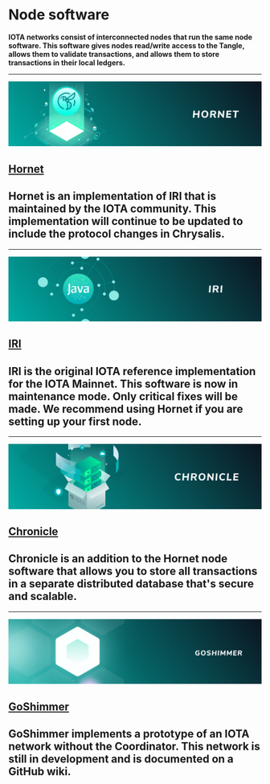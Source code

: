 # Node software

**IOTA networks consist of interconnected nodes that run the same node software. This software gives nodes read/write access to the Tangle, allows them to validate transactions, and allows them to store transactions in their local ledgers.**

-------------------------
![Hornet](images/hornet.png)
## [Hornet](root://hornet/1.1/overview.md)
Hornet is an implementation of IRI that is maintained by the IOTA community. This implementation will continue to be updated to include the protocol changes in Chrysalis.
-------------------------

-------------------------
![IRI](images/IRI.png)
## [IRI](root://iri/1.0/overview.md)
IRI is the original IOTA reference implementation for the IOTA Mainnet. This software is now in maintenance mode. Only critical fixes will be made. We recommend using Hornet if you are setting up your first node.
-------------------------

-------------------------
![Chronicle](images/Chronicle.png)
## [Chronicle](root://chronicle/1.1/overview.md)
Chronicle is an addition to the Hornet node software that allows you to store all transactions in a separate distributed database that's secure and scalable.
-------------------------

-------------------------
![GoShimmer](images/GoShimmer.png)
## [GoShimmer](https://github.com/iotaledger/goshimmer/wiki)
GoShimmer implements a prototype of an IOTA network without the Coordinator. This network is still in development and is documented on a GitHub wiki.
-------------------------

